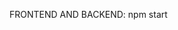 FRONTEND AND BACKEND: npm start



<!-- # Redirect HTTP to HTTPS
server {
    listen 80;
    server_name didwaniacreations.in www.didwaniacreations.in;

    if ($host = www.didwaniacreations.in) {
        return 301 https://$host$request_uri;
    }
    if ($host = didwaniacreations.in) {
        return 301 https://$host$request_uri;
    }

    return 404; # managed by Certbot
}

# Serve website & backend on HTTPS
server {
    server_name didwaniacreations.in www.didwaniacreations.in;

    root /var/www/html/didwania;
    index index.html;

    # Serve frontend files
    location / {
        try_files $uri $uri/ /index.html;
    }

    # Proxy backend requests to Node.js
    location ~ ^/(users|products|bills|order|uploads) {
        proxy_pass http://127.0.0.1:5000;
        proxy_set_header Host $host;
        proxy_set_header X-Real-IP $remote_addr;
        proxy_set_header X-Forwarded-For $proxy_add_x_forwarded_for;
        proxy_set_header X-Forwarded-Proto $scheme;
    }

    error_page 404 /index.html;

    listen 443 ssl; # managed by Certbot
    ssl_certificate /etc/letsencrypt/live/didwaniacreations.in/fullchain.pem; # managed by Certbot
    ssl_certificate_key /etc/letsencrypt/live/didwaniacreations.in/privkey.pem; # managed by Certbot
    include /etc/letsencrypt/options-ssl-nginx.conf; # managed by Certbot
    ssl_dhparam /etc/letsencrypt/ssl-dhparams.pem; # managed by Certbot;
}
 -->